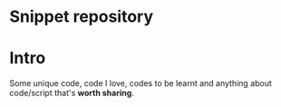 # Snippet repository

Intro
=====
Some unique code, code I love, codes to be learnt and anything about code/script that's **worth sharing**.
